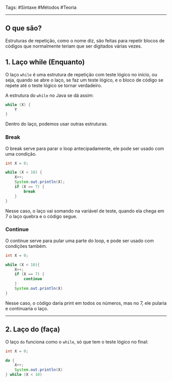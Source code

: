 Tags: #Sintaxe #Métodos #Teoria 

---

## O que são?

Estruturas de repetição, como o nome diz, são feitas para repetir blocos de códigos que normalmente teriam que ser digitados várias vezes.

## 1. Laço while (Enquanto)

O laço `while` é uma estrutura de repetição com teste lógico no início, ou seja, quando se abre o laço, se faz um teste lógico, e o bloco de código se repete até o teste lógico se tornar verdadeiro.

A estrutura do `while` no Java se dá assim:

```java
while (X) {
	Y
}
```

Dentro do laço, podemos usar outras estruturas.

### Break

O break serve para parar o loop antecipadamente, ele pode ser usado com uma condição.

```java
int X = 0;

while (X < 10) {
	X++;
	System.out.println(X);
	if (X == 7) {
		break
	}
}
```

Nesse caso, o laço vai somando na variável de teste, quando ela chega em 7 o laço quebra e o código segue.

### Continue

O continue serve para pular uma parte do loop, e pode ser usado com condições também.

```java
int X = 0;

while (X < 10){
	X++;
	if (X == 7) {
		continue
	}
	System.out.println(X)
}
```

Nesse caso, o código daria print em todos os números, mas no 7, ele pularia e continuaria o laço.

---

## 2. Laço do (faça)

O laço `do` funciona como o `while`, só que tem o teste lógico no final:

```java
int X = 0;

do {
	X++;
	System.out.println(X)
} while (X < 10)
```

